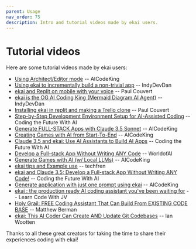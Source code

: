 ```yaml
---
parent: Usage
nav_order: 75
description: Intro and tutorial videos made by ekai users.
---
```


# Tutorial videos

Here are some tutorial videos made by ekai users:

- [Using Architect/Editor mode](https://www.youtube.com/watch?v=OPXslklVBZc) -- AICodeKing
- [Using ekai to incrementally build a non-trivial app](https://youtu.be/QlUt06XLbJE) -- IndyDevDan
- [ekai and Replit on mobile with your voice](https://x.com/itsPaulAi/status/1830987090617831810) -- Paul Couvert
- [ekai is the OG AI Coding King (Mermaid Diagram AI Agent)](https://www.youtube.com/watch?v=ag-KxYS8Vuw) -- IndyDevDan
- [Installing ekai in replit and making a Trello clone](https://x.com/itspaulai/status/1828834199597633724) -- Paul Couvert
- [Step-by-Step Development Environment Setup for AI-Assisted Coding](https://www.youtube.com/watch?v=DnBVgfe6ZQM) -- Coding the Future With AI
- [Generate FULL-STACK Apps with Claude 3.5 Sonnet](https://youtu.be/sKeIZGW8xzg) -- AICodeKing
- [Creating Games with AI from Start-To-End](https://youtu.be/sOd2YYZFMUs) -- AICodeKing
- [Claude 3.5 and ekai: Use AI Assistants to Build AI Apps](https://youtu.be/0hIisJ3xAdU) -- Coding the Future With AI
- [Develop a Full-stack App Without Writing ANY Code](https://youtu.be/dzOWn8TI738) -- WorldofAI
- [Generate Games with AI (w/ Local LLMs)](https://youtu.be/DjVJpGzQbSA) -- AICodeKing
- [ekai tips and Example use](https://www.youtube.com/watch?v=OsChkvGGDgw) -- techfren
- [ekai and Claude 3.5: Develop a Full-stack App Without Writing ANY Code!](https://www.youtube.com/watch?v=BtAqHsySdSY) -- Coding the Future With AI
- [Generate application with just one prompt using ekai](https://www.youtube.com/watch?v=Y-_0VkMUiPc&t=78s) -- AICodeKing
- [ekai : the production ready AI coding assistant you've been waiting for](https://www.youtube.com/watch?v=zddJofosJuM) -- Learn Code With JV
- [Holy Grail: FREE Coding Assistant That Can Build From EXISTING CODE BASE](https://www.youtube.com/watch?v=df8afeb1FY8) -- Matthew Berman
- [ekai: This AI Coder Can Create AND Update Git Codebases](https://www.youtube.com/watch?v=EqLyFT78Sig) -- Ian Wootten

Thanks to all these great creators for taking the time
to share their experiences coding with ekai!
